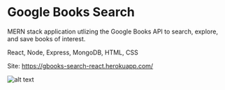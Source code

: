 # Google Books Search

MERN stack application utlizing the Google Books API to search, explore, and save books of interest.

React, Node, Express, MongoDB, HTML, CSS

Site: https://gbooks-search-react.herokuapp.com/

![alt text](https://github.com/bretbaker808/gbooks-search-react/blob/master/readme-img/desktop-demo-1.gif)
